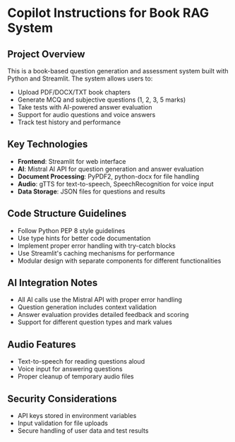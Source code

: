 # Copilot Instructions for Book RAG System

<!-- Use this file to provide workspace-specific custom instructions to Copilot. For more details, visit https://code.visualstudio.com/docs/copilot/copilot-customization#_use-a-githubcopilotinstructionsmd-file -->

## Project Overview
This is a book-based question generation and assessment system built with Python and Streamlit. The system allows users to:
- Upload PDF/DOCX/TXT book chapters
- Generate MCQ and subjective questions (1, 2, 3, 5 marks)
- Take tests with AI-powered answer evaluation
- Support for audio questions and voice answers
- Track test history and performance

## Key Technologies
- **Frontend**: Streamlit for web interface
- **AI**: Mistral AI API for question generation and answer evaluation
- **Document Processing**: PyPDF2, python-docx for file handling
- **Audio**: gTTS for text-to-speech, SpeechRecognition for voice input
- **Data Storage**: JSON files for questions and results

## Code Structure Guidelines
- Follow Python PEP 8 style guidelines
- Use type hints for better code documentation
- Implement proper error handling with try-catch blocks
- Use Streamlit's caching mechanisms for performance
- Modular design with separate components for different functionalities

## AI Integration Notes
- All AI calls use the Mistral API with proper error handling
- Question generation includes context validation
- Answer evaluation provides detailed feedback and scoring
- Support for different question types and mark values

## Audio Features
- Text-to-speech for reading questions aloud
- Voice input for answering questions
- Proper cleanup of temporary audio files

## Security Considerations
- API keys stored in environment variables
- Input validation for file uploads
- Secure handling of user data and test results
